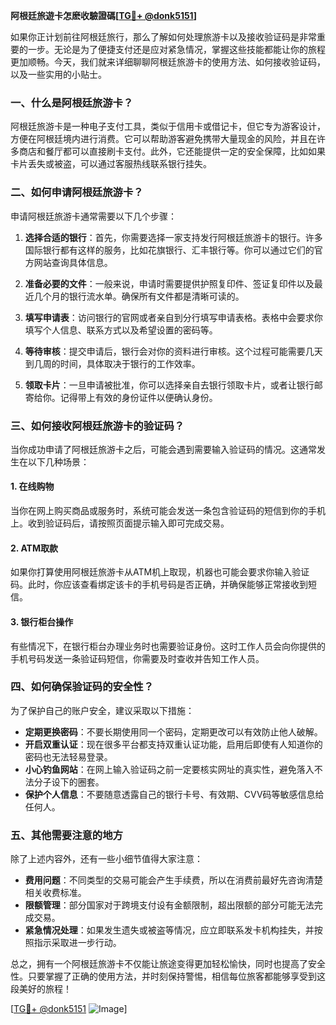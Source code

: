 **阿根廷旅遊卡怎麽收驗證碼[[TG💪+ @donk5151](https://t.me/s/donk5151)]**

如果你正计划前往阿根廷旅行，那么了解如何处理旅游卡以及接收验证码是非常重要的一步。无论是为了便捷支付还是应对紧急情况，掌握这些技能都能让你的旅程更加顺畅。今天，我们就来详细聊聊阿根廷旅游卡的使用方法、如何接收验证码，以及一些实用的小贴士。

### 一、什么是阿根廷旅游卡？

阿根廷旅游卡是一种电子支付工具，类似于信用卡或借记卡，但它专为游客设计，方便在阿根廷境内进行消费。它可以帮助游客避免携带大量现金的风险，并且在许多商店和餐厅都可以直接刷卡支付。此外，它还能提供一定的安全保障，比如如果卡片丢失或被盗，可以通过客服热线联系银行挂失。

### 二、如何申请阿根廷旅游卡？

申请阿根廷旅游卡通常需要以下几个步骤：

1. **选择合适的银行**：首先，你需要选择一家支持发行阿根廷旅游卡的银行。许多国际银行都有这样的服务，比如花旗银行、汇丰银行等。你可以通过它们的官方网站查询具体信息。

2. **准备必要的文件**：一般来说，申请时需要提供护照复印件、签证复印件以及最近几个月的银行流水单。确保所有文件都是清晰可读的。

3. **填写申请表**：访问银行的官网或者亲自到分行填写申请表格。表格中会要求你填写个人信息、联系方式以及希望设置的密码等。

4. **等待审核**：提交申请后，银行会对你的资料进行审核。这个过程可能需要几天到几周的时间，具体取决于银行的工作效率。

5. **领取卡片**：一旦申请被批准，你可以选择亲自去银行领取卡片，或者让银行邮寄给你。记得带上有效的身份证件以便确认身份。

### 三、如何接收阿根廷旅游卡的验证码？

当你成功申请了阿根廷旅游卡之后，可能会遇到需要输入验证码的情况。这通常发生在以下几种场景：

#### 1. 在线购物

当你在网上购买商品或服务时，系统可能会发送一条包含验证码的短信到你的手机上。收到验证码后，请按照页面提示输入即可完成交易。

#### 2. ATM取款

如果你打算使用阿根廷旅游卡从ATM机上取现，机器也可能会要求你输入验证码。此时，你应该查看绑定该卡的手机号码是否正确，并确保能够正常接收到短信。

#### 3. 银行柜台操作

有些情况下，在银行柜台办理业务时也需要验证身份。这时工作人员会向你提供的手机号码发送一条验证码短信，你需要及时查收并告知工作人员。

### 四、如何确保验证码的安全性？

为了保护自己的账户安全，建议采取以下措施：

- **定期更换密码**：不要长期使用同一个密码，定期更改可以有效防止他人破解。
- **开启双重认证**：现在很多平台都支持双重认证功能，启用后即使有人知道你的密码也无法轻易登录。
- **小心钓鱼网站**：在网上输入验证码之前一定要核实网址的真实性，避免落入不法分子设下的圈套。
- **保护个人信息**：不要随意透露自己的银行卡号、有效期、CVV码等敏感信息给任何人。

### 五、其他需要注意的地方

除了上述内容外，还有一些小细节值得大家注意：

- **费用问题**：不同类型的交易可能会产生手续费，所以在消费前最好先咨询清楚相关收费标准。
- **限额管理**：部分国家对于跨境支付设有金额限制，超出限额的部分可能无法完成交易。
- **紧急情况处理**：如果发生遗失或被盗等情况，应立即联系发卡机构挂失，并按照指示采取进一步行动。

总之，拥有一个阿根廷旅游卡不仅能让旅途变得更加轻松愉快，同时也提高了安全性。只要掌握了正确的使用方法，并时刻保持警惕，相信每位旅客都能够享受到这段美好的旅程！

[[TG💪+ @donk5151](https://t.me/s/donk5151) ![Image](https://i.postimg.cc/rwNCRYN7/Snipaste-2025-04-30-17-27-05.png)]
